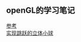 ## openGL的学习笔记
[参考](https://wenku.baidu.com/view/23771cfc04a1b0717fd5dd9b.html)  
[实现跳跃的立体小球](https://www.cnblogs.com/OctoptusLian/p/7367349.html)




